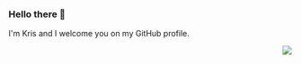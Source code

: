 ### Hello there 👋

I'm Kris and I welcome you on my GitHub profile.

<!--- I’m currently working on my skills in:
  - Python 🐍
  - Networking 🌐 (including Docker and AWS ☁️) --->

<div align="right">
  <img src="https://visitor-badge.laobi.icu/badge?page_id=M1lachite.M1lachite&left_color=black&right_color=darkgreen&left_text=Visitors"  />
</div>

###
